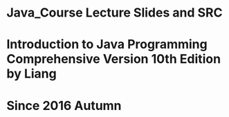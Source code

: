 # Java_Course Lecture Slides and SRC
# Introduction to Java Programming Comprehensive Version 10th Edition by Liang
# Since 2016 Autumn
